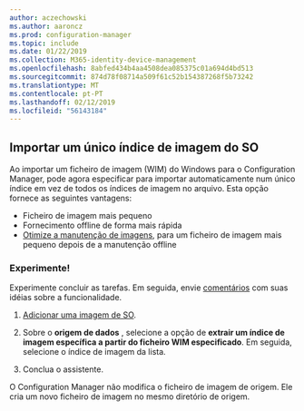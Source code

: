 ```yaml
---
author: aczechowski
ms.author: aaroncz
ms.prod: configuration-manager
ms.topic: include
ms.date: 01/22/2019
ms.collection: M365-identity-device-management
ms.openlocfilehash: 8abfed434b4aa4508dea085375c01a694d4bd513
ms.sourcegitcommit: 874d78f08714a509f61c52b154387268f5b73242
ms.translationtype: MT
ms.contentlocale: pt-PT
ms.lasthandoff: 02/12/2019
ms.locfileid: "56143184"
---
```

## <a name="bkmk_index"></a> Importar um único índice de imagem do SO
<!--3719699-->

Ao importar um ficheiro de imagem (WIM) do Windows para o Configuration Manager, pode agora especificar para importar automaticamente num único índice em vez de todos os índices de imagem no arquivo. Esta opção fornece as seguintes vantagens:

- Ficheiro de imagem mais pequeno  
- Fornecimento offline de forma mais rápida  
- [Otimize a manutenção de imagens](#bkmk_resetbase), para um ficheiro de imagem mais pequeno depois de a manutenção offline  


### <a name="try-it-out"></a>Experimente!

Experimente concluir as tarefas. Em seguida, envie [comentários](/sccm/core/understand/find-help#product-feedback) com suas idéias sobre a funcionalidade.

1. [Adicionar uma imagem de SO](/sccm/osd/get-started/manage-operating-system-images#BKMK_AddOSImages).  

2. Sobre o **origem de dados** , selecione a opção de **extrair um índice de imagem específica a partir do ficheiro WIM especificado**. Em seguida, selecione o índice de imagem da lista.  

3. Conclua o assistente.

O Configuration Manager não modifica o ficheiro de imagem de origem. Ele cria um novo ficheiro de imagem no mesmo diretório de origem. 

